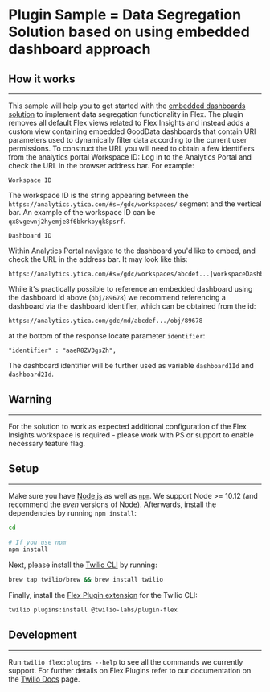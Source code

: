 # Plugin Sample = Data Segregation Solution based on using embedded dashboard approach

## How it works
***

This sample will help you to get started with the [embedded dashboards solution](https://www.twilio.com/blog/separate-data-in-flex-insights) to implement data segregation functionality in Flex. The plugin removes all default Flex views related to Flex Insights and instead adds a custom view containing embedded GoodData dashboards that contain URl parameters used to dynamically filter data according to the current user permissions.
To construct the URL you will need to obtain a few identifiers from the analytics portal 
Workspace ID: Log in to the Analytics Portal and check the URL in the browser address bar. For example:

`Workspace ID`

The workspace ID is the string appearing between the `https://analytics.ytica.com/#s=/gdc/workspaces/` segment and the vertical bar. An example of the workspace ID  can be `qx8vgewnj2hyemje8f6bkrkbyqk8psrf`.


`Dashboard ID`

Within Analytics Portal navigate to the dashboard you'd like to embed, and check the URL in the address bar. It may look like this:

```
https://analytics.ytica.com/#s=/gdc/workspaces/abcdef...|workspaceDashboardPage|/gdc/md/abcdef.../obj/89678|8bce0be17c63
```

While it's practically possible to reference an embedded dashboard using the dashboard id above (`obj/89678`) we recommend referencing a dashboard via the dashboard identifier, which can be obtained from the id:

```
https://analytics.ytica.com/gdc/md/abcdef.../obj/89678
```

at the bottom of the response locate parameter `identifier`:

```
"identifier" : "aaeR8ZV3gsZh",
```

The dashboard identifier will be further used as variable `dashboard1Id` and `dashboard2Id`.


## Warning
***
For the solution to work as expected additional configuration of the Flex Insights workspace is required - please work with PS or support to enable necessary feature flag.


## Setup
***

Make sure you have [Node.js](https://nodejs.org) as well as [`npm`](https://npmjs.com). We support Node >= 10.12 (and recommend the _even_ versions of Node). Afterwards, install the dependencies by running `npm install`:

```bash
cd 

# If you use npm
npm install
```

Next, please install the [Twilio CLI](https://www.twilio.com/docs/twilio-cli/quickstart) by running:

```bash
brew tap twilio/brew && brew install twilio
```

Finally, install the [Flex Plugin extension](https://github.com/twilio-labs/plugin-flex/tree/v1-beta) for the Twilio CLI:

```bash
twilio plugins:install @twilio-labs/plugin-flex
```

## Development
***

Run `twilio flex:plugins --help` to see all the commands we currently support. For further details on Flex Plugins refer to our documentation on the [Twilio Docs](https://www.twilio.com/docs/flex/developer/plugins/cli) page.

